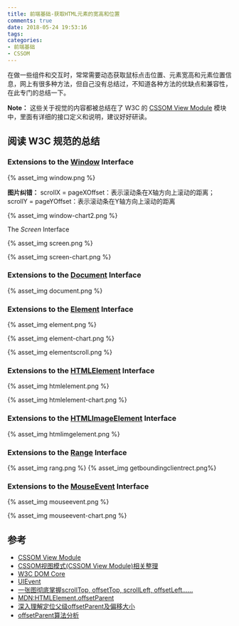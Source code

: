 ```yaml
---
title: 前端基础-获取HTML元素的宽高和位置
comments: true
date: 2018-05-24 19:53:16
tags:
categories:
- 前端基础
- CSSOM
---
```


在做一些组件和交互时，常常需要动态获取鼠标点击位置、元素宽高和元素位置信息，网上有很多种方法，但自己没有总结过，不知道各种方法的优缺点和兼容性，在此专门的总结一下。
<!-- more -->

**Note：** 这些关于视觉的内容都被总结在了 W3C 的 [CSSOM View Module](https://www.w3.org/TR/cssom-view-1/) 模块中，里面有详细的接口定义和说明，建议好好研读。

## 阅读 W3C 规范的总结

### Extensions to the **[Window](https://www.w3.org/TR/cssom-view-1/#extensions-to-the-window-interface)** Interface

{% asset_img window.png %}

**图片纠错：** scrollX = pageXOffset：表示滚动条在X轴方向上滚动的距离；scrollY = pageYOffset：表示滚动条在Y轴方向上滚动的距离

{% asset_img window-chart2.png %}

The *Screen* Interface

{% asset_img screen.png %}

{% asset_img screen-chart.png %}

### Extensions to the **[Document](https://www.w3.org/TR/cssom-view-1/#extensions-to-the-document-interface)** Interface

{% asset_img document.png %}

### Extensions to the **[Element](https://www.w3.org/TR/cssom-view-1/#extension-to-the-element-interface)** Interface

{% asset_img element.png %}

{% asset_img element-chart.png %}

{% asset_img elementscroll.png %}

### Extensions to the **[HTMLElement](https://www.w3.org/TR/cssom-view-1/#extensions-to-the-htmlelement-interface)** Interface

{% asset_img htmlelement.png %}

{% asset_img htmlelement-chart.png %}

### Extensions to the **[HTMLImageElement](https://www.w3.org/TR/cssom-view-1/#extensions-to-the-htmlimageelement-interface)** Interface

{% asset_img htmlimgelement.png %}

###  Extensions to the **[Range](https://www.w3.org/TR/cssom-view-1/#extensions-to-the-range-interface)** Interface

{% asset_img rang.png %}
{% asset_img getboundingclientrect.png%}

### Extensions to the **[MouseEvent](https://www.w3.org/TR/cssom-view-1/#extensions-to-the-mouseevent-interface)** Interface

{% asset_img mouseevent.png %}

{% asset_img mouseevent-chart.png %}


## 参考
- [CSSOM View Module](https://www.w3.org/TR/cssom-view-1/)
- [CSSOM视图模式(CSSOM View Module)相关整理](http://www.zhangxinxu.com/wordpress/2011/09/cssom%E8%A7%86%E5%9B%BE%E6%A8%A1%E5%BC%8Fcssom-view-module%E7%9B%B8%E5%85%B3%E6%95%B4%E7%90%86%E4%B8%8E%E4%BB%8B%E7%BB%8D/)
- [W3C DOM Core](https://www.w3.org/TR/DOM-Level-2-Core/core.html#ID-87CD092)
- [UIEvent](https://developer.mozilla.org/zh-CN/docs/Web/API/UIEvent)
- [一张图彻底掌握scrollTop, offsetTop, scrollLeft, offsetLeft......](https://github.com/pramper/Blog/issues/10)
- [MDN:HTMLElement.offsetParent](https://developer.mozilla.org/zh-CN/docs/Web/API/HTMLElement/offsetParent)
- [深入理解定位父级offsetParent及偏移大小](http://www.cnblogs.com/xiaohuochai/p/5828369.html)
- [offsetParent算法分析](http://www.cnblogs.com/rubylouvre/archive/2012/10/30/2746751.html)